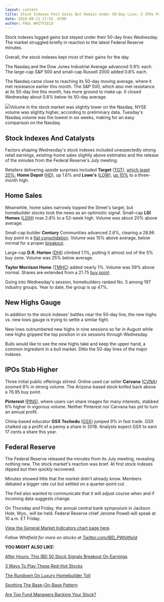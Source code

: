 ```yaml
---
layout: content
title: Stock Indexes Post Gains But Remain Under 50-Day Line; 3 IPOs Pop
date: 2019-08-21 17:55 -0700
author: PAUL WHITFIELD
---
```






Stock indexes logged gains but stayed under their 50-day lines Wednesday. The market struggled briefly in reaction to the latest Federal Reserve minutes.




Overall, the stock indexes kept most of their gains for the day.


The Nasdaq and the Dow Jones Industrial Average advanced 0.9% each. The large-cap S&P 500 and small-cap Russell 2000 added 0.8% each.


The Nasdaq came close to reaching its 50-day moving average, where it met resistance earlier this month. The S&P 500, which also met resistance at its 50-day line this month, has more ground to make up. It closed Wednesday about 0.8% below its 50-day average.


![](https://www.investors.com/wp-content/uploads/2019/08/MP_082119-241x300.jpg)Volume in the stock market was slightly lower on the Nasdaq. NYSE volume was slightly higher, according to preliminary data. Tuesday's Nasdaq volume was the lowest in six weeks, making for an easy comparison on the Nasdaq.


Stock Indexes And Catalysts
---------------------------


Factors shaping Wednesday's stock indexes included unexpectedly strong retail earnings, existing-home sales slightly above estimates and the release of the minutes from the Federal Reserve's July meeting.


Retailers delivering upside surprises included **Target** ([TGT](https://research.investors.com/quote.aspx?symbol=TGT)), [which leapt 20%](https://www.investors.com/news/target-earnings-q2-2019-target-stock-buy-point/); **Home Depot** ([HD](https://research.investors.com/quote.aspx?symbol=HD)), up 1.6% and **Lowe's** ([LOW](https://research.investors.com/quote.aspx?symbol=LOW)), [up 10%](https://www.investors.com/research/ibd-industry-themes/home-depot-earnings-q2-2019-home-depot-stock/) to a three-month high.


Home Sales
----------


Meanwhile, home sales narrowly topped the Street's target, but homebuilder stocks took the news as an optimistic signal. Small-cap **LGI Homes** ([LGIH](https://research.investors.com/quote.aspx?symbol=LGIH)) rose 2.8% to a 52-week high. Volume was about 20% above average.


Small-cap builder **Century** Communities advanced 2.6%, clearing a 28.86 buy point in a [flat consolidation](https://www.investors.com/how-to-invest/investors-corner/chart-patterns-101-in-a-flat-base-dull-trade-can-be-positive-action/). Volume was 15% above average, below normal for a proper [breakout](https://www.investors.com/how-to-invest/investors-corner/what-is-stock-breakout/).


Large-cap **D.R. Horton** ([DHI](https://research.investors.com/quote.aspx?symbol=DHI)) climbed 1.1%, putting it almost out of the 5% buy zone. Volume was 25% below average.


**Taylor Morrison Home** ([TMHC](https://research.investors.com/quote.aspx?symbol=TMHC)) added nearly 1%. Volume was 59% above normal. Shares are extended from a 21.75 [buy point](https://www.investors.com/how-to-invest/investors-corner/chart-reading-basics-how-a-buy-point-marks-a-time-of-opportunity/).


Going into Wednesday's session, homebuilders ranked No. 5 among 197 industry groups. Year to date, the group is up 47%.


New Highs Gauge
---------------


In addition to the stock indexes' battles near the 50-day line, the new highs vs. new lows gauge is trying to settle a similar fight.


New lows outnumbered new highs in nine sessions so far in August while new highs gripped the top position in six sessions through Wednesday.


Bulls would like to see the new highs take and keep the upper hand, a common ingredient in a bull market. Ditto the 50-day lines of the major indexes.


IPOs Stab Higher
----------------


Three initial public offerings stirred. Online used car seller **Carvana** ([CVNA](https://research.investors.com/quote.aspx?symbol=CVNA)) zoomed 8% in strong volume. The Arizona-based stock knifed back above a 76.95 buy point.


**Pinterest** ([PINS](https://research.investors.com/quote.aspx?symbol=PINS)), where users can share images for many interests, stabbed 6% higher in vigorous volume. Neither Pinterest nor Carvana has yet to turn an annual profit.


China-based educator **GSX Techedu** ([GSX](https://research.investors.com/quote.aspx?symbol=GSX)) jumped 9% in fast trade. GSX chalked up a profit of a penny a share in 2018. Analysts expect GSX to earn 17 cents a share this year.


Federal Reserve
---------------


The Federal Reserve released the minutes from its July meeting, revealing nothing new. The stock market's reaction was brief. At first stock indexes dipped but then quickly recovered.


Minutes showed little that the market didn't already know. Members debated a bigger rate cut but settled on a quarter-point cut.


The Fed also wanted to communicate that it will adjust course when and if incoming data suggests change.


On Thursday and Friday, the annual central bank symposium in Jackson Hole, Wyo., will be held. Federal Reserve chief Jerome Powell will speak at 10 a.m. ET Friday.


[View the General Market Indicators chart page here](https://www.investors.com/wp-content/uploads/2019/08/IBD2108152500GMI2.pdf).


*Follow Whitfield for more on stocks at [Twitter.com/IBD\_PWhitfield](https://twitter.com/IBD_PWhitfield)*


**YOU MIGHT ALSO LIKE:**


[After Hours: This IBD 50 Stock Signals Breakout On Earnings](https://www.investors.com/market-trend/stock-market-today/dow-jones-futures-apple-stock-market-rally-splunk-synopsys-keysight/)


[3 Ways To Play These Red-Hot Stocks](https://www.investors.com/etfs-and-funds/sectors/solar-stocks-plays-so-you-dont-get-burned/)


[The Rundown On Luxury Homebuilder Toll](https://www.investors.com/news/toll-brothers-earnings-q3-2019-toll-brothers-stock/)


[Spotting The Base-On-Base Pattern](https://www.investors.com/how-to-invest/investors-corner/five-ways-to-spot-the-bullish-base-on-base-stock-pattern/)


[Are Top Fund Managers Backing Your Stock?](https://www.investors.com/how-to-invest/investors-corner/the-i-in-can-slim-make-sure-top-fund-managers-are-backing-your-stock-picks/)




